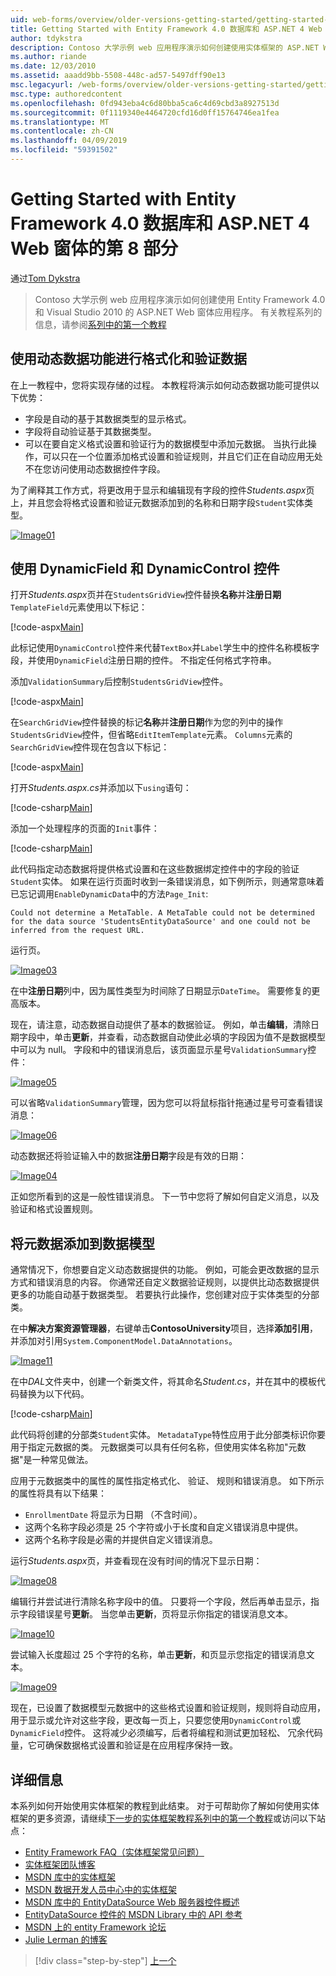 ```yaml
---
uid: web-forms/overview/older-versions-getting-started/getting-started-with-ef/the-entity-framework-and-aspnet-getting-started-part-8
title: Getting Started with Entity Framework 4.0 数据库和 ASP.NET 4 Web 窗体的第 8 部分 |Microsoft Docs
author: tdykstra
description: Contoso 大学示例 web 应用程序演示如何创建使用实体框架的 ASP.NET Web 窗体应用程序。 示例应用程序是...
ms.author: riande
ms.date: 12/03/2010
ms.assetid: aaadd9bb-5508-448c-ad57-5497dff90e13
msc.legacyurl: /web-forms/overview/older-versions-getting-started/getting-started-with-ef/the-entity-framework-and-aspnet-getting-started-part-8
msc.type: authoredcontent
ms.openlocfilehash: 0fd943eba4c6d80bba5ca6c4d69cbd3a8927513d
ms.sourcegitcommit: 0f1119340e4464720cfd16d0ff15764746ea1fea
ms.translationtype: MT
ms.contentlocale: zh-CN
ms.lasthandoff: 04/09/2019
ms.locfileid: "59391502"
---
```

# <a name="getting-started-with-entity-framework-40-database-first-and-aspnet-4-web-forms---part-8"></a>Getting Started with Entity Framework 4.0 数据库和 ASP.NET 4 Web 窗体的第 8 部分

通过[Tom Dykstra](https://github.com/tdykstra)

> Contoso 大学示例 web 应用程序演示如何创建使用 Entity Framework 4.0 和 Visual Studio 2010 的 ASP.NET Web 窗体应用程序。 有关教程系列的信息，请参阅[系列中的第一个教程](the-entity-framework-and-aspnet-getting-started-part-1.md)


## <a name="using-dynamic-data-functionality-to-format-and-validate-data"></a>使用动态数据功能进行格式化和验证数据

在上一教程中，您将实现存储的过程。 本教程将演示如何动态数据功能可提供以下优势：

- 字段是自动的基于其数据类型的显示格式。
- 字段将自动验证基于其数据类型。
- 可以在要自定义格式设置和验证行为的数据模型中添加元数据。 当执行此操作，可以只在一个位置添加格式设置和验证规则，并且它们正在自动应用无处不在您访问使用动态数据控件字段。

为了阐释其工作方式，将更改用于显示和编辑现有字段的控件*Students.aspx*页上，并且您会将格式设置和验证元数据添加到的名称和日期字段`Student`实体类型。

[![Image01](the-entity-framework-and-aspnet-getting-started-part-8/_static/image2.png)](the-entity-framework-and-aspnet-getting-started-part-8/_static/image1.png)

## <a name="using-dynamicfield-and-dynamiccontrol-controls"></a>使用 DynamicField 和 DynamicControl 控件

打开*Students.aspx*页并在`StudentsGridView`控件替换**名称**并**注册日期**`TemplateField`元素使用以下标记：

[!code-aspx[Main](the-entity-framework-and-aspnet-getting-started-part-8/samples/sample1.aspx)]

此标记使用`DynamicControl`控件来代替`TextBox`并`Label`学生中的控件名称模板字段，并使用`DynamicField`注册日期的控件。 不指定任何格式字符串。

添加`ValidationSummary`后控制`StudentsGridView`控件。

[!code-aspx[Main](the-entity-framework-and-aspnet-getting-started-part-8/samples/sample2.aspx)]

在`SearchGridView`控件替换的标记**名称**并**注册日期**作为您的列中的操作`StudentsGridView`控件，但省略`EditItemTemplate`元素。 `Columns`元素的`SearchGridView`控件现在包含以下标记：

[!code-aspx[Main](the-entity-framework-and-aspnet-getting-started-part-8/samples/sample3.aspx)]

打开*Students.aspx.cs*并添加以下`using`语句：

[!code-csharp[Main](the-entity-framework-and-aspnet-getting-started-part-8/samples/sample4.cs)]

添加一个处理程序的页面的`Init`事件：

[!code-csharp[Main](the-entity-framework-and-aspnet-getting-started-part-8/samples/sample5.cs)]

此代码指定动态数据将提供格式设置和在这些数据绑定控件中的字段的验证`Student`实体。 如果在运行页面时收到一条错误消息，如下例所示，则通常意味着已忘记调用`EnableDynamicData`中的方法`Page_Init`:

`Could not determine a MetaTable. A MetaTable could not be determined for the data source 'StudentsEntityDataSource' and one could not be inferred from the request URL.`

运行页。

[![Image03](the-entity-framework-and-aspnet-getting-started-part-8/_static/image4.png)](the-entity-framework-and-aspnet-getting-started-part-8/_static/image3.png)

在中**注册日期**列中，因为属性类型为时间除了日期显示`DateTime`。 需要修复的更高版本。

现在，请注意，动态数据自动提供了基本的数据验证。 例如，单击**编辑**，清除日期字段中，单击**更新**，并查看，动态数据自动使此必填的字段因为值不是数据模型中可以为 null。 字段和中的错误消息后，该页面显示星号`ValidationSummary`控件：

[![Image05](the-entity-framework-and-aspnet-getting-started-part-8/_static/image6.png)](the-entity-framework-and-aspnet-getting-started-part-8/_static/image5.png)

可以省略`ValidationSummary`管理，因为您可以将鼠标指针拖通过星号可查看错误消息：

[![Image06](the-entity-framework-and-aspnet-getting-started-part-8/_static/image8.png)](the-entity-framework-and-aspnet-getting-started-part-8/_static/image7.png)

动态数据还将验证输入中的数据**注册日期**字段是有效的日期：

[![Image04](the-entity-framework-and-aspnet-getting-started-part-8/_static/image10.png)](the-entity-framework-and-aspnet-getting-started-part-8/_static/image9.png)

正如您所看到的这是一般性错误消息。 下一节中您将了解如何自定义消息，以及验证和格式设置规则。

## <a name="adding-metadata-to-the-data-model"></a>将元数据添加到数据模型

通常情况下，你想要自定义动态数据提供的功能。 例如，可能会更改数据的显示方式和错误消息的内容。 你通常还自定义数据验证规则，以提供比动态数据提供更多的功能自动基于数据类型。 若要执行此操作，您创建对应于实体类型的分部类。

在中**解决方案资源管理器**，右键单击**ContosoUniversity**项目，选择**添加引用**，并添加对引用`System.ComponentModel.DataAnnotations`。

[![Image11](the-entity-framework-and-aspnet-getting-started-part-8/_static/image12.png)](the-entity-framework-and-aspnet-getting-started-part-8/_static/image11.png)

在中*DAL*文件夹中，创建一个新类文件，将其命名*Student.cs*，并在其中的模板代码替换为以下代码。

[!code-csharp[Main](the-entity-framework-and-aspnet-getting-started-part-8/samples/sample6.cs)]

此代码将创建的分部类`Student`实体。 `MetadataType`特性应用于此分部类标识你要用于指定元数据的类。 元数据类可以具有任何名称，但使用实体名称加"元数据"是一种常见做法。

应用于元数据类中的属性的属性指定格式化、 验证、 规则和错误消息。 如下所示的属性将具有以下结果：

- `EnrollmentDate` 将显示为日期 （不含时间）。
- 这两个名称字段必须是 25 个字符或小于长度和自定义错误消息中提供。
- 这两个名称字段是必需的并提供自定义错误消息。

运行*Students.aspx*页，并查看现在没有时间的情况下显示日期：

[![Image08](the-entity-framework-and-aspnet-getting-started-part-8/_static/image14.png)](the-entity-framework-and-aspnet-getting-started-part-8/_static/image13.png)

编辑行并尝试进行清除名称字段中的值。 只要将一个字段，然后再单击显示，指示字段错误星号**更新**。 当您单击**更新**，页将显示你指定的错误消息文本。

[![Image10](the-entity-framework-and-aspnet-getting-started-part-8/_static/image16.png)](the-entity-framework-and-aspnet-getting-started-part-8/_static/image15.png)

尝试输入长度超过 25 个字符的名称，单击**更新**，和页显示您指定的错误消息文本。

[![Image09](the-entity-framework-and-aspnet-getting-started-part-8/_static/image18.png)](the-entity-framework-and-aspnet-getting-started-part-8/_static/image17.png)

现在，已设置了数据模型元数据中的这些格式设置和验证规则，规则将自动应用，用于显示或允许对这些字段，更改每一页上，只要您使用`DynamicControl`或`DynamicField`控件。 这将减少必须编写，后者将编程和测试更加轻松、 冗余代码量，它可确保数据格式设置和验证是在应用程序保持一致。

## <a name="more-information"></a>详细信息

本系列如何开始使用实体框架的教程到此结束。 对于可帮助你了解如何使用实体框架的更多资源，请继续[下一步的实体框架教程系列中的第一个教程](../continuing-with-ef/using-the-entity-framework-and-the-objectdatasource-control-part-1-getting-started.md)或访问以下站点：

- [Entity Framework FAQ（实体框架常见问题）](http://www.ef-faq.org/introduction.html)
- [实体框架团队博客](https://blogs.msdn.com/b/adonet/)
- [MSDN 库中的实体框架](https://msdn.microsoft.com/library/bb399572.aspx)
- [MSDN 数据开发人员中心中的实体框架](https://msdn.microsoft.com/data/ef.aspx)
- [MSDN 库中的 EntityDataSource Web 服务器控件概述](https://msdn.microsoft.com/library/cc488502.aspx)
- [EntityDataSource 控件的 MSDN Library 中的 API 参考](https://msdn.microsoft.com/library/system.web.ui.webcontrols.entitydatasource.aspx)
- [MSDN 上的 entity Framework 论坛](https://social.msdn.microsoft.com/forums/adodotnetentityframework/)
- [Julie Lerman 的博客](http://thedatafarm.com/blog/)

> [!div class="step-by-step"]
> [上一个](the-entity-framework-and-aspnet-getting-started-part-7.md)
